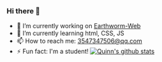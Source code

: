 ### Hi there 👋
- 🔭 I’m currently working on [Earthworm-Web](https://earthworm-web.github.io/)
- 🌱 I’m currently learning html, CSS, JS
- 📫 How to reach me: 3547347506@qq.com
- ⚡ Fun fact: I'm a student!
[![Quinn's github stats](https://github-readme-stats.vercel.app/api?username=little-earthworm&count_private=true&show_icons=true&count_private=true&title_color=0000ff&text_color=0000ff&icon_color=0000ff)](https://earthworm-web.github.io)

<!--
**Little-Earthworm/Little-Earthworm** is a ✨ _special_ ✨ repository because its `README.md` (this file) appears on your GitHub profile.

Here are some ideas to get you started:

- 🔭 I’m currently working on ...
- 🌱 I’m currently learning ...
- 👯 I’m looking to collaborate on ...
- 🤔 I’m looking for help with ...
- 💬 Ask me about ...
- 📫 How to reach me: ...
- 😄 Pronouns: ...
- ⚡ Fun fact: ...
-->
